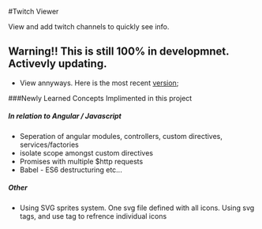 #Twitch Viewer 

View and add twitch channels to quickly see info.

## **Warning!!** This is still 100% in developmnet. Activevly updating. 
* View annyways. Here is the most recent [version](http://mirpresT.github.io/Twitch-Viewer);

###Newly Learned Concepts Implimented in this project
##### In relation to Angular / Javascript
* Seperation of angular modules, controllers, custom directives, services/factories
* isolate scope amongst custom directives
* Promises with multiple $http requests
* Babel - ES6 destructuring etc...

##### Other
* Using SVG sprites system. One svg file defined with all icons. Using svg tags, and use tag to refrence individual icons
